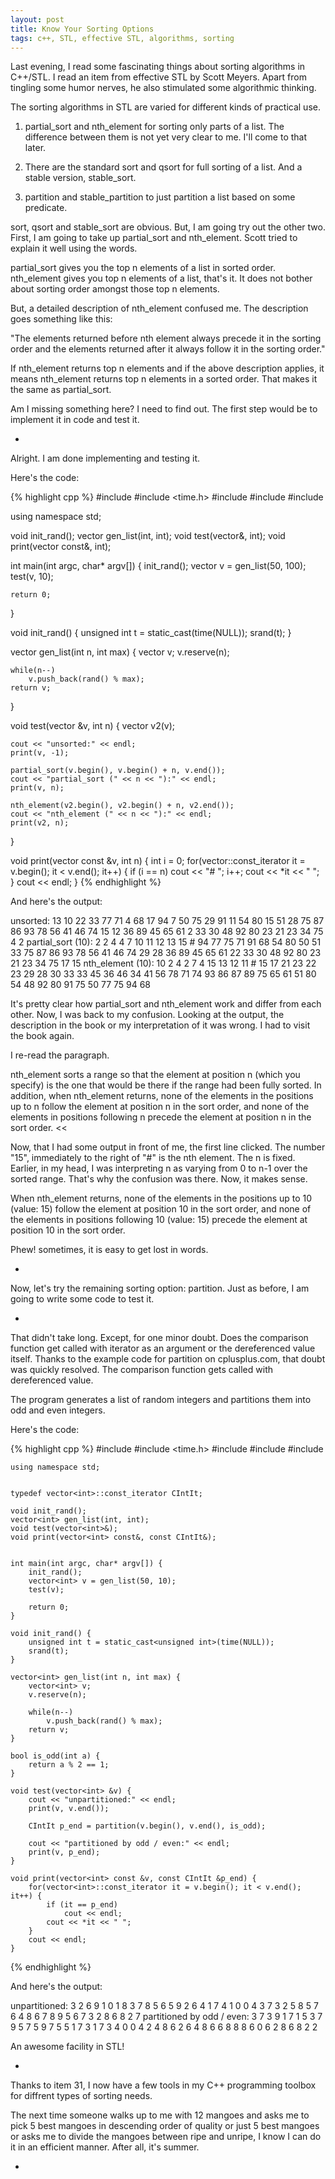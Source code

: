 ```yaml
---
layout: post
title: Know Your Sorting Options
tags: c++, STL, effective STL, algorithms, sorting
---
```


Last evening, I read some fascinating things about sorting algorithms in C++/STL. I read an item from effective STL by Scott Meyers. Apart from tingling some humor nerves, he also stimulated some algorithmic thinking.

The sorting algorithms in STL are varied for different kinds of practical use.

1. partial_sort and nth_element for sorting only parts of a list. The difference between them is not yet very clear to me. I'll come to that later.

2. There are the standard sort and qsort for full sorting of a list. And a stable version, stable_sort.

3. partition and stable_partition to just partition a list based on some predicate.

sort, qsort and stable_sort are obvious. But, I am going try out the other two. First, I am going to take up partial_sort and nth_element. Scott tried to explain it well using the words.

partial_sort gives you the top n elements of a list in sorted order. nth_element gives you top n elements of a list, that's it. It does not bother about sorting order amongst those top n elements.

But, a detailed description of nth_element confused me. The description goes something like this:

"The elements returned before nth element always precede it in the sorting order and the elements returned after it always follow it in the sorting order."

If nth_element returns top n elements and if the above description applies, it means nth_element returns top n elements in a sorted order. That makes it the same as partial_sort.

Am I missing something here? I need to find out. The first step would be to implement it in code and test it.

-

Alright. I am done implementing and testing it.

Here's the code:

{% highlight cpp %}
#include <iostream>
#include <time.h>
#include <cstdlib>
#include <vector>
#include <algorithm>

using namespace std;


void init_rand();
vector<int> gen_list(int, int);
void test(vector<int>&, int);
void print(vector<int> const&, int);


int main(int argc, char* argv[]) {
	init_rand();
	vector<int> v = gen_list(50, 100);
	test(v, 10);

	return 0;
}

void init_rand() {
	unsigned int t = static_cast<unsigned int>(time(NULL));
	srand(t);
}

vector<int> gen_list(int n, int max) {
	vector<int> v;
	v.reserve(n);

	while(n--)
		v.push_back(rand() % max);
	return v;
}

void test(vector<int> &v, int n) {
	vector<int> v2(v);

	cout << "unsorted:" << endl;
	print(v, -1);

	partial_sort(v.begin(), v.begin() + n, v.end());
	cout << "partial_sort (" << n << "):" << endl;
	print(v, n);

	nth_element(v2.begin(), v2.begin() + n, v2.end());
	cout << "nth_element (" << n << "):" << endl;
	print(v2, n);
}

void print(vector<int> const &v, int n) {
	int i = 0;
	for(vector<int>::const_iterator it = v.begin(); it < v.end(); it++) {
		if (i == n)
			cout << "# ";
		i++;
		cout << *it << " ";
	}
	cout << endl;
}
{% endhighlight %}

And here's the output:

unsorted:
13 10 22 33 77 71 4 68 17 94 7 50 75 29 91 11 54 80 15 51 28 75 87 86 93 78 56 41 46 74 15 12 36 89 45 65 61 2 33 30 48 92 80 23 21 23 34 75 4 2 
partial_sort (10):
2 2 4 4 7 10 11 12 13 15 # 94 77 75 71 91 68 54 80 50 51 33 75 87 86 93 78 56 41 46 74 29 28 36 89 45 65 61 22 33 30 48 92 80 23 21 23 34 75 17 15 
nth_element (10):
10 2 4 2 7 4 15 13 12 11 # 15 17 21 23 22 23 29 28 30 33 33 45 36 46 34 41 56 78 71 74 93 86 87 89 75 65 61 51 80 54 48 92 80 91 75 50 77 75 94 68 

It's pretty clear how partial_sort and nth_element work and differ from each other. Now, I was back to my confusion. Looking at the output, the description in the book or my interpretation of it was wrong. I had to visit the book again.

I re-read the paragraph.

>>
nth_element sorts a range so that the element at position n (which you specify) is the one that would be there if the range had been fully sorted. In addition, when nth_element returns, none of the elements in the positions up to n follow the element at position n in the sort order, and none of the elements in positions following n precede the element at position n in the sort order.
<<

Now, that I had some output in front of me, the first line clicked. The number "15", immediately to the right of "#" is the nth element. The n is fixed. Earlier, in my head, I was interpreting n as varying from 0 to n-1 over the sorted range. That's why the confusion was there. Now, it makes sense.

When nth_element returns, none of the elements in the positions up to 10 (value: 15) follow the element at position 10 in the sort order, and none of the elements in positions following 10 (value: 15) precede the element at position 10 in the sort order.

Phew! sometimes, it is easy to get lost in words.

-

Now, let's try the remaining sorting option: partition. Just as before, I am going to write some code to test it.

-

That didn't take long. Except, for one minor doubt. Does the comparison function get called with iterator as an argument or the dereferenced value itself. Thanks to the example code for partition on cplusplus.com, that doubt was quickly resolved. The comparison function gets called with dereferenced value.

The program generates a list of random integers and partitions them into odd and even integers.

Here's the code:

{% highlight cpp %}
	#include <iostream>
	#include <time.h>
	#include <cstdlib>
	#include <vector>
	#include <algorithm>

	using namespace std;


	typedef vector<int>::const_iterator CIntIt;

	void init_rand();
	vector<int> gen_list(int, int);
	void test(vector<int>&);
	void print(vector<int> const&, const CIntIt&);


	int main(int argc, char* argv[]) {
		init_rand();
		vector<int> v = gen_list(50, 10);
		test(v);

		return 0;
	}

	void init_rand() {
		unsigned int t = static_cast<unsigned int>(time(NULL));
		srand(t);
	}

	vector<int> gen_list(int n, int max) {
		vector<int> v;
		v.reserve(n);

		while(n--)
			v.push_back(rand() % max);
		return v;
	}

	bool is_odd(int a) {
		return a % 2 == 1;
	}

	void test(vector<int> &v) {
		cout << "unpartitioned:" << endl;
		print(v, v.end());

		CIntIt p_end = partition(v.begin(), v.end(), is_odd);

		cout << "partitioned by odd / even:" << endl;
		print(v, p_end);
	}

	void print(vector<int> const &v, const CIntIt &p_end) {
		for(vector<int>::const_iterator it = v.begin(); it < v.end(); it++) {
			if (it == p_end)
				cout << endl;
			cout << *it << " ";
		}
		cout << endl;
	}
{% endhighlight %}

And here's the output:

unpartitioned:
3 2 6 9 1 0 1 8 3 7 8 5 6 5 9 2 6 4 1 7 4 1 0 0 4 3 7 3 2 5 8 5 7 6 4 8 6 7 8 9 5 6 7 3 2 8 6 8 2 7 
partitioned by odd / even:
3 7 3 9 1 7 1 5 3 7 9 5 7 5 9 7 5 5 1 7 3 1 7 3 
4 0 0 4 2 4 8 6 2 6 4 8 6 6 8 8 8 6 0 6 2 8 6 8 2 2 

An awesome facility in STL!

-

Thanks to item 31, I now have a few tools in my C++ programming toolbox for diffrent types of sorting needs.

The next time someone walks up to me with 12 mangoes and asks me to pick 5 best mangoes in descending order of quality or just 5 best mangoes or asks me to divide the mangoes between ripe and unripe, I know I can do it in an efficient manner. After all, it's summer.

-
